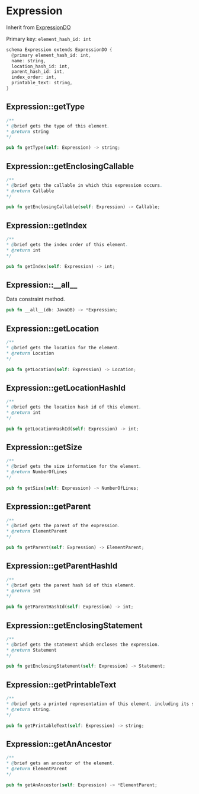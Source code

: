 # Expression

Inherit from [ExpressionDO](./ExpressionDO.md)

Primary key: `element_hash_id: int`

```rust
schema Expression extends ExpressionDO {
  @primary element_hash_id: int,
  name: string,
  location_hash_id: int,
  parent_hash_id: int,
  index_order: int,
  printable_text: string,
}
```
## Expression::getType

```java
/**
* @brief gets the type of this element.
* @return string
*/
```
```rust
pub fn getType(self: Expression) -> string;
```
## Expression::getEnclosingCallable

```java
/**
* @brief gets the callable in which this expression occurs.
* @return Callable 
*/
```
```rust
pub fn getEnclosingCallable(self: Expression) -> Callable;
```
## Expression::getIndex

```java
/**
* @brief gets the index order of this element.
* @return int
*/
```
```rust
pub fn getIndex(self: Expression) -> int;
```
## Expression::\_\_all\_\_

Data constraint method.

```rust
pub fn __all__(db: JavaDB) -> *Expression;
```
## Expression::getLocation

```java
/**
* @brief gets the location for the element.
* @return Location
*/
```
```rust
pub fn getLocation(self: Expression) -> Location;
```
## Expression::getLocationHashId

```java
/**
* @brief gets the location hash id of this element.
* @return int
*/
```
```rust
pub fn getLocationHashId(self: Expression) -> int;
```
## Expression::getSize

```java
/**
* @brief gets the size information for the element.
* @return NumberOfLines
*/
```
```rust
pub fn getSize(self: Expression) -> NumberOfLines;
```
## Expression::getParent

```java
/**
* @brief gets the parent of the expression.
* @return ElementParent 
*/
```
```rust
pub fn getParent(self: Expression) -> ElementParent;
```
## Expression::getParentHashId

```java
/**
* @brief gets the parent hash id of this element.
* @return int
*/
```
```rust
pub fn getParentHashId(self: Expression) -> int;
```
## Expression::getEnclosingStatement

```java
/**
* @brief gets the statement which encloses the expression.
* @return Statement 
*/
```
```rust
pub fn getEnclosingStatement(self: Expression) -> Statement;
```
## Expression::getPrintableText

```java
/**
* @brief gets a printed representation of this element, including its structure where applicable.
* @return string.
*/
```
```rust
pub fn getPrintableText(self: Expression) -> string;
```
## Expression::getAnAncestor

```java
/**
* @brief gets an ancestor of the element.
* @return ElementParent 
*/
```
```rust
pub fn getAnAncestor(self: Expression) -> *ElementParent;
```
